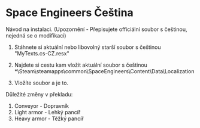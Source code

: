 # Space Engineers Čeština

Návod na instalaci. (Upozornění - Přepisujete officiální soubor s češtinou, nejedná se o modifikaci)

1. Stáhnete si aktuální nebo libovolný starší soubor s češtinou "MyTexts.cs-CZ.resx"

2. Najdete si cestu kam vložit aktuální soubor s češtinou
*\Steam\steamapps\common\SpaceEngineers\Content\Data\Localization

3. Vložíte soubor a je to.



Důležité změny v překladu:
1. Conveyor - Dopravník
2. Light armor - Lehký pancíř
3. Heavy armor - Těžký pancíř